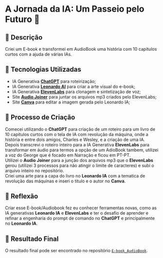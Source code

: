 # A Jornada da IA: Um Passeio pelo Futuro 🌌

## 📒 Descrição
Criei um E-book e transformei em AudioBook uma história com 10 capitulos curtos com a ajuda de várias IAs.

## 🤖 Tecnologias Utilizadas
- IA Generativa **[ChatGPT](https://chat.openai.com)** para roteirização;
- IA Generativa **[Leonardo AI](https://leonardo.ai)** para criar a arte visual do e-book;
- IA Generativa **[ElevenLabs](https://elevenlabs.io)**  para clonagem e sintetização de voz;
- Site **[Audio Joiner](https://audio-joiner.com/pt/)** para juntar os arquivos mp3 criados pelo ElevenLabs;
- Site **[Canva](https://www.canva.com/pt_br/)** para editar a imagem gerada pelo Leonardo IA;
  
## 🧐 Processo de Criação
Comecei utilizando o **ChatGPT** para criação de um roteiro para um livro de 10 capítulos curtos com o tela de IA com revolução da máquina, onde a história e entre dois amigos, Charles e Wesley, e a criação de uma IA.  
Depois transcrevi o roteiro inteiro para a IA Generativa **ElevenLabs** para transformar em áudio para termos a opção de um AdioBook tambem, utilizei a voz do George que é focado em Narração e ficou em PT-PT.  
Utilizei o **Audio Joiner** para a junção dos arquivos mp3 que o **ElevenLabs** gerou (utilizei 3 processos para não atingir o limite de caracteres) e subi o arquivo inteiro no repositório.  
Criei uma arte para a capa do livro no **Leonardo IA** com a tematica de revolução das máquinas e inseri o titulo e o autor no **Canva**.

## 💭 Reflexão
Criar esse E-book/Audiobook fez eu conhecer ferramentas novas, como as IA generativas **Leonardo IA** e **ElevenLabs** e ter o desafio de aprender e refinar a engenharia do prompt de comando no **ChatGPT** e principalmente no **Leonardo IA**.

## 🚀 Resultado Final
O resultado final pode ser encontrado no repositório [`E-book_AudioBook`](https://github.com/marcaocamargo/lab-natty-or-not/tree/main/E-book_AudioBook).

